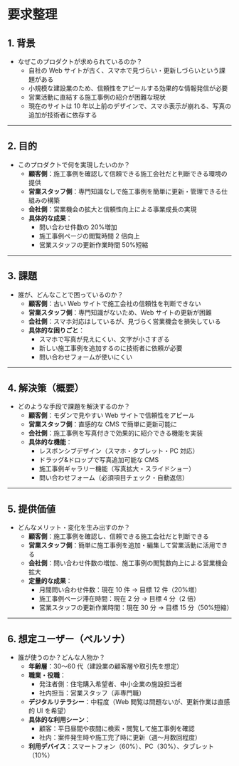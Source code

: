 # 要求整理

## 1. 背景

- なぜこのプロダクトが求められているのか？
  - 自社の Web サイトが古く、スマホで見づらい・更新しづらいという課題がある
  - 小規模な建設業のため、信頼性をアピールする効果的な情報発信が必要
  - 営業活動に直結する施工事例の紹介が困難な現状
  - 現在のサイトは 10 年以上前のデザインで、スマホ表示が崩れる、写真の追加が技術者に依存する

---

## 2. 目的

- このプロダクトで何を実現したいのか？
  - **顧客側**：施工事例を確認して信頼できる施工会社だと判断できる環境の提供
  - **営業スタッフ側**：専門知識なしで施工事例を簡単に更新・管理できる仕組みの構築
  - **会社側**：営業機会の拡大と信頼性向上による事業成長の実現
  - **具体的な成果**：
    - 問い合わせ件数の 20%増加
    - 施工事例ページの閲覧時間 2 倍向上
    - 営業スタッフの更新作業時間 50%短縮

---

## 3. 課題

- 誰が、どんなことで困っているのか？
  - **顧客側**：古い Web サイトで施工会社の信頼性を判断できない
  - **営業スタッフ側**：専門知識がないため、Web サイトの更新が困難
  - **会社側**：スマホ対応はしているが、見づらく営業機会を損失している
  - **具体的な困りごと**：
    - スマホで写真が見えにくい、文字が小さすぎる
    - 新しい施工事例を追加するのに技術者に依頼が必要
    - 問い合わせフォームが使いにくい

---

## 4. 解決策（概要）

- どのような手段で課題を解決するのか？
  - **顧客側**：モダンで見やすい Web サイトで信頼性をアピール
  - **営業スタッフ側**：直感的な CMS で簡単に更新可能に
  - **会社側**：施工事例を写真付きで効果的に紹介できる機能を実装
  - **具体的な機能**：
    - レスポンシブデザイン（スマホ・タブレット・PC 対応）
    - ドラッグ&ドロップで写真追加可能な CMS
    - 施工事例ギャラリー機能（写真拡大・スライドショー）
    - 問い合わせフォーム（必須項目チェック・自動返信）

---

## 5. 提供価値

- どんなメリット・変化を生み出すのか？
  - **顧客側**：施工事例を確認し、信頼できる施工会社だと判断できる
  - **営業スタッフ側**：簡単に施工事例を追加・編集して営業活動に活用できる
  - **会社側**：問い合わせ件数の増加、施工事例の閲覧数向上による営業機会拡大
  - **定量的な成果**：
    - 月間問い合わせ件数：現在 10 件 → 目標 12 件（20%増）
    - 施工事例ページ滞在時間：現在 2 分 → 目標 4 分（2 倍）
    - 営業スタッフの更新作業時間：現在 30 分 → 目標 15 分（50%短縮）

---

## 6. 想定ユーザー（ペルソナ）

- 誰が使うのか？どんな人物か？
  - **年齢層**：30〜60 代（建設業の顧客層や取引先を想定）
  - **職業・役職**：
    - 発注者側：住宅購入希望者、中小企業の施設担当者
    - 社内担当：営業スタッフ（非専門職）
  - **デジタルリテラシー**：中程度（Web 閲覧は問題ないが、更新作業は直感的 UI を希望）
  - **具体的な利用シーン**：
    - 顧客：平日昼間や夜間に検索・閲覧して施工事例を確認
    - 社内：案件発生時や施工完了時に更新（週〜月数回程度）
  - **利用デバイス**：スマートフォン（60%）、PC（30%）、タブレット（10%）
